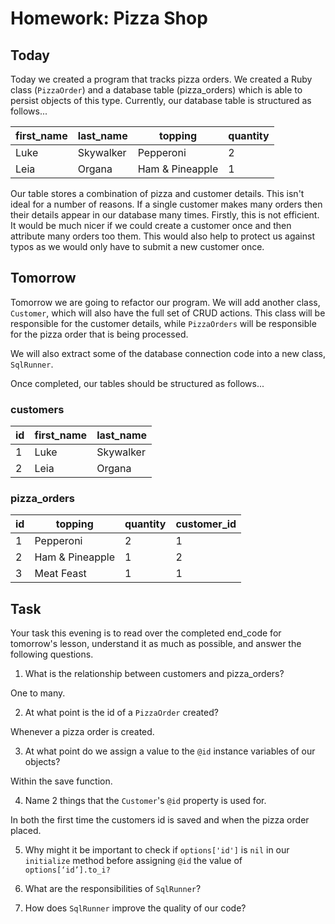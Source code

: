 # Homework: Pizza Shop

## Today

Today we created a program that tracks pizza orders. We created a Ruby class (`PizzaOrder`) and a database table (pizza\_orders) which is able to persist objects of this type. Currently, our database table is structured as follows...

| first_name | last_name | topping         | quantity |
|------------|-----------|-----------------|----------|
| Luke       | Skywalker | Pepperoni       | 2        |
| Leia       | Organa    | Ham & Pineapple | 1        |

Our table stores a combination of pizza and customer details. This isn't ideal for a number of reasons. If a single customer makes many orders then their details appear in our database many times. Firstly, this is not efficient. It would be much nicer if we could create a customer once and then attribute many orders too them. This would also help to protect us against typos as we would only have to submit a new customer once.

## Tomorrow

Tomorrow we are going to refactor our program. We will add another class, `Customer`, which will also have the full set of CRUD actions. This class will be responsible for the customer details, while `PizzaOrders` will be responsible for the pizza order that is being processed.

We will also extract some of the database connection code into a new class, `SqlRunner`.

Once completed, our tables should be structured as follows...

### customers

| id | first_name | last_name |
|----|------------|-----------|
| 1  | Luke       | Skywalker |
| 2  | Leia       | Organa    |

### pizza_orders

| id | topping         | quantity | customer_id |
|----|-----------------|----------|-------------|
| 1  | Pepperoni       | 2        | 1           |
| 2  | Ham & Pineapple | 1        | 2           |
| 3  | Meat Feast      | 1        | 1           |

## Task

Your task this evening is to read over the completed end\_code for tomorrow's lesson, understand it as much as possible, and answer the following questions.

1) What is the relationship between customers and pizza\_orders?

One to many.

2) At what point is the id of a `PizzaOrder` created?

Whenever a pizza order is created.

3) At what point do we assign a value to the `@id` instance variables of our objects?

Within the save function.

4) Name 2 things that the `Customer`'s `@id` property is used for.

In both the first time the customers id is saved and when the pizza order placed.

5) Why might it be important to check if `options['id']` is `nil` in our `initialize` method before assigning `@id` the value of `options[‘id’].to_i?`



6) What are the responsibilities of `SqlRunner`?

7) How does `SqlRunner` improve the quality of our code?
